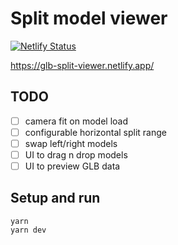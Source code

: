 # Split model viewer

[![Netlify Status](https://api.netlify.com/api/v1/badges/6a9dfe7f-9676-4ac4-a844-dd161e3f9b21/deploy-status)](https://app.netlify.com/sites/glb-split-viewer/deploys)

https://glb-split-viewer.netlify.app/

## TODO

- [ ] camera fit on model load
- [ ] configurable horizontal split range
- [ ] swap left/right models
- [ ] UI to drag n drop models
- [ ] UI to preview GLB data

## Setup and run

```console
yarn
yarn dev
```
